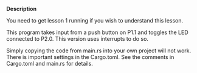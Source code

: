 
**Description**

You need to get lesson 1 running if you wish to understand this lesson.

This program takes input from a push button on P1.1 and toggles the LED connected to P2.0.
This version uses interrupts to do so.

Simply copying the code from main.rs into your own project will not work. There is important settings in the Cargo.toml. See the comments in Cargo.toml and main.rs for details.
